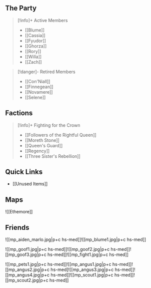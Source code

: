 ## The Party
> [!info]+ Active Members
> - [[Blume]]
> - [[Cassia]]
> - [[Fyudor]]
> - [[Ghorza]]
> - [[Rory]]
> - [[Willa]]
> - [[Zach]]

> [!danger]- Retired Members
> - [[Con'Niall]]
> - [[Finnegean]]
> - [[Novamere]]
> - [[Selene]]

## Factions
> [!info]+ Fighting for the Crown
> - [[Followers of the Rightful Queen]]
> - [[Moreth Stone]]
> - [[Queen's Guard]]
> - [[Regency]]
> - [[Three Sister's Rebellion]]

## Quick Links

- [[Unused Items]]

## Maps

![[Ethemore]]

## Friends 

![[mp_aiden_marlo.jpg|p+c hs-med]]![[mp_blume1.jpg|p+c hs-med]] 

![[mp_goof1.jpg|p+c hs-med]]![[mp_goof2.jpg|p+c hs-med]]![[mp_goof3.jpg|p+c hs-med]]![[mp_fight1.jpg|p+c hs-med]]

![[mp_pets1.jpg|p+c hs-med]]![[mp_angus1.jpg|p+c hs-med]]![[mp_angus2.jpg|p+c hs-med]![[mp_angus3.jpg|p+c hs-med]]![[mp_angus4.jpg|p+c hs-med]]![[mp_scout1.jpg|p+c hs-med]]![[mp_scout2.jpg|p+c hs-med]]